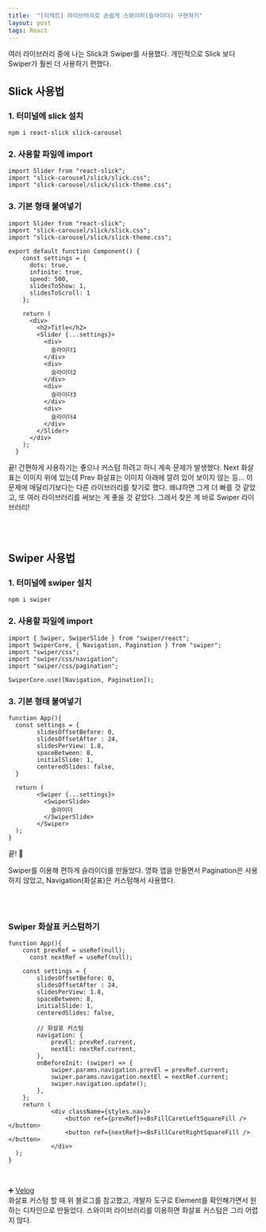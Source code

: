 ```yaml
---
title:  "[리액트] 라이브러리로 손쉽게 스와이퍼(슬라이더) 구현하기"
layout: post
tags: React
---
```



여러 라이브러리 중에 나는 Slick과 Swiper를 사용했다. 개인적으로 Slick 보다 Swiper가 훨씬 더 사용하기 편했다.

## Slick 사용법

### 1. 터미널에 slick 설치

```
npm i react-slick slick-carousel
```







### 2. 사용할 파일에 import

```
import Slider from "react-slick";
import "slick-carousel/slick/slick.css";
import "slick-carousel/slick/slick-theme.css";
```

### 3. 기본 형태 붙여넣기

```
import Slider from "react-slick";
import "slick-carousel/slick/slick.css";
import "slick-carousel/slick/slick-theme.css";

export default function Component() {
    const settings = {
      dots: true,
      infinite: true,
      speed: 500,
      slidesToShow: 1,
      slidesToScroll: 1
    };
    
    return (
      <div>
        <h2>Title</h2>
        <Slider {...settings}>
          <div>
            슬라이더1
          </div>
          <div>
            슬라이더2
          </div>
          <div>
            슬라이더3
          </div>
          <div>
            슬라이더4
          </div>
        </Slider>
      </div>
    );
  }
```

끝! 간편하게 사용하기는 좋으나 커스텀 하려고 하니 계속 문제가 발생했다. Next 화살표는 이미지 위에 있는데 Prev 화살표는 이미지 아래에 깔려 있어 보이지 않는 등...
이 문제에 매달리기보다는 다른 라이브러리를 찾기로 했다. 왜냐하면 그게 더 빠를 것 같았고, 또 여러 라이브러리를 써보는 게 좋을 것 같았다.
그래서 찾은 게 바로 Swiper 라이브러리!

<br>
<br>

## Swiper 사용법

### 1. 터미널에 swiper 설치

```
npm i swiper
```

### 2. 사용할 파일에 import
```
import { Swiper, SwiperSlide } from "swiper/react";
import SwiperCore, { Navigation, Pagination } from "swiper";
import "swiper/css";
import "swiper/css/navigation";
import "swiper/css/pagination";

SwiperCore.use([Navigation, Pagination]);
```

### 3. 기본 형태 붙여넣기

```
function App(){
  const settings = {
        slidesOffsetBefore: 0,
        slidesOffsetAfter : 24,
        slidesPerView: 1.8,
        spaceBetween: 8,
        initialSlide: 1,
        centeredSlides: false,
  }
  
  return (
        <Swiper {...settings}>
          <SwiperSlide>
            슬라이더
          </SwiperSlide>
        </Swiper>
  );
}
```

끝! 🤗

<p>Swiper를 이용해 편하게 슬라이더를 만들었다. 영화 앱을 만들면서 Pagination은 사용하지 않았고, Navigation(화살표)은 커스텀해서 사용했다.</p>

<br>
<br>

### Swiper 화살표 커스텀하기

```
function App(){
    const prevRef = useRef(null);
	  const nextRef = useRef(null);

    const settings = {
        slidesOffsetBefore: 0,
        slidesOffsetAfter : 24,
        slidesPerView: 1.8,
        spaceBetween: 8,
        initialSlide: 1,
        centeredSlides: false,

        // 화살표 커스텀
        navigation: {
            prevEl: prevRef.current,
            nextEl: nextRef.current,
        },
        onBeforeInit: (swiper) => {
            swiper.params.navigation.prevEl = prevRef.current;
            swiper.params.navigation.nextEl = nextRef.current;
            swiper.navigation.update();
        },
    };
    return (
            <div className={styles.nav}>
                <button ref={prevRef}><BsFillCaretLeftSquareFill /></button>
                <button ref={nextRef}><BsFillCaretRightSquareFill /></button>
            </div>
  );
}
```

<br>

➕
<a href="https://velog.io/@sohee-k/React-TypeScript-%ED%99%98%EA%B2%BD%EC%97%90%EC%84%9C-Swiper-%EC%82%AC%EC%9A%A9%ED%95%98%EA%B8%B0image-slider-library)">
Velog</a>
<br>
화살표 커스텀 할 때 위 블로그를 참고했고, 개발자 도구로 Element를 확인해가면서 원하는 디자인으로 만들었다.
스와이퍼 라이브러리를 이용하면 화살표 커스텀은 그리 어렵지 않다.
<br>
<br>
